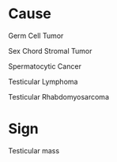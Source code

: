 
# Cause

Germ Cell Tumor

Sex Chord Stromal Tumor

Spermatocytic Cancer

Testicular Lymphoma

Testicular Rhabdomyosarcoma

# Sign

Testicular mass

